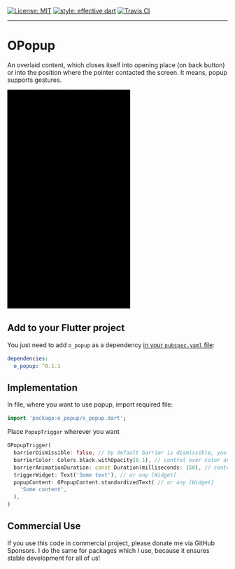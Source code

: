 <a href="https://opensource.org/licenses/MIT"><img src="https://img.shields.io/badge/license-MIT-yellow.svg" alt="License: MIT"></a>
<a href="https://github.com/tenhobi/effective_dart"><img src="https://img.shields.io/badge/style-effective_dart-blue.svg" alt="style: effective dart"></a>
<a href="https://travis-ci.org/github/owczaro/o_popup"><img src="https://travis-ci.org/owczaro/o_popup.svg?branch=master" alt="Travis CI"></a>

---


# OPopup

An overlaid content, which closes itself into opening place (on back button) or into the position where the pointer contacted the screen. It means, popup supports gestures.

<img src="https://raw.githubusercontent.com/owczaro/o_popup/master/example/o_popup_demo.gif" height="500">


## Add to your Flutter project

You just need to add `o_popup` as a dependency [in your `pubspec.yaml` file](https://flutter.io/using-packages/):
```yaml
dependencies:
  o_popup: ^0.1.1
```


## Implementation

In file, where you want to use popup, import required file:
```dart
import 'package:o_popup/o_popup.dart';
```

Place `PopupTrigger` wherever you want
```dart
OPopupTrigger(
  barrierDismissible: false, // by default barrier is dismissible, you can change it though
  barrierColor: Colors.black.withOpacity(0.1), // control over color and opacity of a barrier
  barrierAnimationDuration: const Duration(milliseconds: 150), // control over barrier animation
  triggerWidget: Text('Some text'), // or any [Widget]
  popupContent: OPopupContent.standardizedText( // or any [Widget]
    'Some content',
  ),
)
```


## Commercial Use

If you use this code in commercial project, please donate me via GitHub Sponsors. I do the same for packages which I use, because it ensures stable development for all of us!

